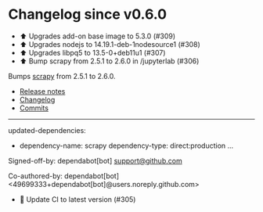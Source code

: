 # Changelog since v0.6.0
- ⬆️ Upgrades add-on base image to 5.3.0 (#309) 
- ⬆️ Upgrades nodejs to 14.19.1-deb-1nodesource1 (#308) 
- ⬆️ Upgrades libpq5 to 13.5-0+deb11u1 (#307) 
- ⬆️ Bump scrapy from 2.5.1 to 2.6.0 in /jupyterlab (#306)

Bumps [scrapy](https://github.com/scrapy/scrapy) from 2.5.1 to 2.6.0.
- [Release notes](https://github.com/scrapy/scrapy/releases)
- [Changelog](https://github.com/scrapy/scrapy/blob/master/docs/news.rst)
- [Commits](https://github.com/scrapy/scrapy/compare/2.5.1...2.6.0)

---
updated-dependencies:
- dependency-name: scrapy
  dependency-type: direct:production
...

Signed-off-by: dependabot[bot] <support@github.com>

Co-authored-by: dependabot[bot] <49699333+dependabot[bot]@users.noreply.github.com> 
- 🚀 Update CI to latest version (#305) 
